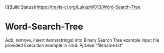 [![Build Status](https://travis-ci.org/Lukephil013/Word-Search-Tree

# Word-Search-Tree
Add, remove, insert items(strings) into Binary Search Tree 
example input file provided
Execution example in cmd:
Pj4.exe "filename.txt"
